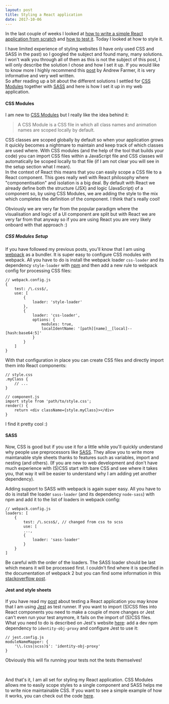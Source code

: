 ```yaml
---
layout: post
title: Styling a React application
date: 2017-10-06
---
```


In the last couple of weeks I looked at [how to write a simple React application from scratch](https://caroleolivier.github.io/blog/2017/09/22/creating-a-react-app-from-scratch) and [how to test it](https://caroleolivier.github.io/blog/2017/09/26/testing-a-react-app). 
Today I looked at how to style it.

I have limited experience of styling websites (I have only used CSS and SASS in the past) so I googled the subject and found many, many solutions. I won't walk you through all of them as this is not the subject of this post, I will only describe the solution I chose and how I set it up. If you would like to know more I highly recommend this [post](http://andrewhfarmer.com/how-to-style-react/) by Andrew Farmer, it is very informative and very well written.
<br/>
So after reading up a bit about the different solutions I settled for [CSS Modules](https://github.com/css-modules/css-modules) together with [SASS](http://sass-lang.com/) and here is how I set it up in my web application.


#### CSS Modules

I am new to [CSS Modules](https://github.com/css-modules/css-modules) but I really like the idea behind it:
> A CSS Module is a CSS file in which all class names and animation names are scoped locally by default.

CSS classes are scoped globally by default so when your application grows it quickly becomes a nightmare to maintain and keep track of which classes are used where. With CSS modules (and the help of the tool that builds your code) you can import CSS files within a JavaScript file and CSS classes will automatically be scoped locally to that file (if I am not clear you will see in the setup section what I mean).
<br/>
In the context of React this means that you can easily scope a CSS file to a React component. This goes really well with React philosophy where "componentisation" and isolation is a big deal. By default with React we already define both the structure (JSX) and logic (JavaScript) of a component so, by using CSS Modules, we are adding the style to the mix which completes the definition of the component. I think that's really cool!


Obviously we are very far from the popular paradigm where the visualisation and logic of a UI component are split but with React we are very far from that anyway so if you are using React you are very likely onboard with that approach :)


##### CSS Modules Setup

If you have followed my previous posts, you'll know that I am using [webpack](https://webpack.js.org/) as a bundler. It is super easy to configure CSS modules with webpack. All you have to do is install the webpack loader `css-loader` and its dependency `style-loader` with [npm](https://www.npmjs.com/) and then add a new rule to webpack config for processing CSS files:

```
// webpack.config.js
{
    test: /\.css$/,
    use: [
        {
            loader: 'style-loader'
        },
        {
            loader: 'css-loader',
            options: {
                modules: true,
                localIdentName: '[path][name]__[local]--[hash:base64:5]'
            }
        }
    ]
}
```

With that configuration in place you can create CSS files and directly import them into React components:

```
// style.css
.myClass {
    // ...
}

// component.js
import style from 'path/to/style.css';
render() {
    return <div className={style.myClass}></div>
}
```

I find it pretty cool :)

#### SASS

Now, CSS is good but if you use it for a little while you'll quickly understand why people use preprocessors like [SASS](http://sass-lang.com/). They allow you to write more maintanable style sheets thanks to features such as variables, import and nesting (and others). (If you are new to web development and don't have much experience with (S)CSS start with bare CSS and see where it takes you, that way it will be easier to understand why I am adding yet another dependency).

Adding support to SASS with webpack is again super easy. All you have to do is install the loader `sass-loader` (and its dependency `node-sass`) with npm and add it to the list of loaders in webpack config:
```
// webpack.config.js
loaders: [
    {
        test: /\.scss$/, // changed from css to scss
        use: [
        ...,
        {
            loader: 'sass-loader'
        }
    }
]
```

Be careful with the order of the loaders. The SASS loader should be last which means it will be processed first. I couldn't find where it is specified in the documentation of webpack 2 but you can find some information in this [stackoverflow post](https://stackoverflow.com/questions/32234329/what-is-the-loader-order-for-webpack).

#### Jest and style sheets

If you have read my [post](https://caroleolivier.github.io/blog/2017/09/26/testing-a-react-app) about testing a React application you may know that I am using [Jest](https://facebook.github.io/jest/) as test runner. If you want to import (S)CSS files into React components you need to make a couple of more changes or Jest can't even run your test anymore, it fails on the import of (S)CSS files.
<br/>
What you need to do is described on Jest's website [here](https://facebook.github.io/jest/docs/en/webpack.html#mocking-css-modules): add a dev npm dependency to `identity-obj-proxy` and configure Jest to use it:
```
// jest.config.js
moduleNameMapper: {
    '\\.(css|scss)$': 'identity-obj-proxy'
}
```
Obviously this will fix running your tests not the tests themselves!

<br/>


And that's it, I am all set for styling my React application. CSS Modules allows me to easily scope styles to a single component and SASS helps me to write nice maintainable CSS. If you want to see a simple example of how it works, you can check out the code [here](https://github.com/caroleolivier/minimal-react-starter/tree/v4.0.0).
